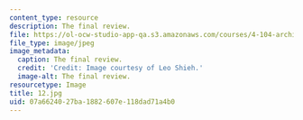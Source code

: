 ```yaml
---
content_type: resource
description: The final review.
file: https://ol-ocw-studio-app-qa.s3.amazonaws.com/courses/4-104-architecture-studio-intentions-spring-2005/07a6624027ba1882607e118dad71a4b0_12.jpg
file_type: image/jpeg
image_metadata:
  caption: The final review.
  credit: 'Credit: Image courtesy of Leo Shieh.'
  image-alt: The final review.
resourcetype: Image
title: 12.jpg
uid: 07a66240-27ba-1882-607e-118dad71a4b0
---
```

